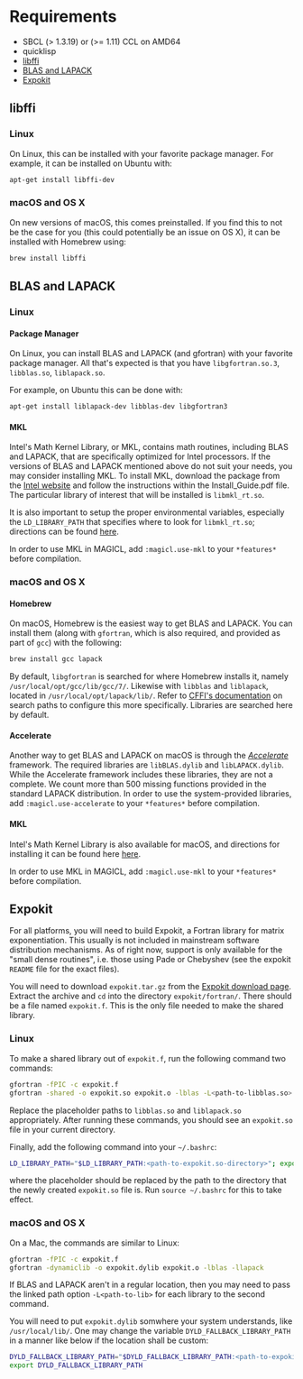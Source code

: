 # Requirements

 * SBCL (> 1.3.19) or (>= 1.11) CCL on AMD64
 * quicklisp
 * [libffi](#libffi)
 * [BLAS and LAPACK](#blas-and-lapack)
 * [Expokit](#expokit)

## libffi

### Linux

On Linux, this can be installed with your favorite package manager.
For example, it can be installed on Ubuntu with:

```bash
apt-get install libffi-dev
```

### macOS and OS X

On new versions of macOS, this comes preinstalled.
If you find this to not be the case for you (this could potentially be an issue on OS X),
it can be installed with Homebrew using:

```bash
brew install libffi
```

## BLAS and LAPACK

### Linux

#### Package Manager

On Linux, you can install BLAS and LAPACK (and gfortran) with your favorite package manager.
All that's expected is that you have `libgfortran.so.3`, `libblas.so`, `liblapack.so`.

For example, on Ubuntu this can be done with:

```bash
apt-get install liblapack-dev libblas-dev libgfortran3
```

#### MKL

Intel's Math Kernel Library, or MKL, contains math routines, including BLAS and LAPACK,
that are specifically optimized for Intel processors. If the versions of BLAS and LAPACK
mentioned above do not suit your needs, you may consider installing MKL. To install MKL,
download the package from the [Intel website](https://software.intel.com/en-us/mkl)
and follow the instructions within the Install_Guide.pdf file.
The particular library of interest that will be installed is `libmkl_rt.so`.

It is also important to setup the proper environmental variables, especially the `LD_LIBRARY_PATH`
that specifies where to look for `libmkl_rt.so`; directions can be found
[here](https://software.intel.com/en-us/mkl-linux-developer-guide-automating-the-process-of-setting-environment-variables).

In order to use MKL in MAGICL, add `:magicl.use-mkl` to your `*features*` before compilation.

### macOS and OS X

#### Homebrew

On macOS, Homebrew is the easiest way to get BLAS and LAPACK.
You can install them (along with `gfortran`, which is also required, and provided as part of `gcc`) with the following:

```bash
brew install gcc lapack
```

By default, `libgfortran` is searched for where Homebrew installs it,
namely `/usr/local/opt/gcc/lib/gcc/7/`. Likewise with `libblas` and `liblapack`,
located in `/usr/local/opt/lapack/lib/`.
Refer to [CFFI's documentation](https://common-lisp.net/project/cffi/manual/cffi-manual.html#g_t_002aforeign_002dlibrary_002ddirectories_002a)
on search paths to configure this more specifically. Libraries are searched here by default.

#### Accelerate

Another way to get BLAS and LAPACK on macOS is through the [_Accelerate_](https://developer.apple.com/documentation/accelerate) framework.
The required libraries are `libBLAS.dylib` and `libLAPACK.dylib`. While the Accelerate framework includes these libraries,
they are not a complete. We count more than 500 missing functions provided in the standard LAPACK distribution.
In order to use the system-provided libraries, add `:magicl.use-accelerate` to your `*features*` before compilation.

#### MKL

Intel's Math Kernel Library is also available for macOS, and directions for installing
it can be found here [here](https://software.intel.com/en-us/get-started-with-mkl-for-osx).

In order to use MKL in MAGICL, add `:magicl.use-mkl` to your `*features*` before compilation.

## Expokit

For all platforms, you will need to build Expokit, a Fortran library for matrix exponentiation. This usually is not included in mainstream software distribution mechanisms. As of right now, support is only available for the "small dense routines", i.e. those using Pade or Chebyshev (see the expokit `README` file for the exact files). 

You will need to download `expokit.tar.gz` from the [Expokit download page](https://www.maths.uq.edu.au/expokit/download.html). Extract the archive and `cd` into the directory `expokit/fortran/`. There should be a file named `expokit.f`. This is the only file needed to make the shared library.

### Linux

To make a shared library out of `expokit.f`, run the following command two commands: 

```bash
gfortran -fPIC -c expokit.f
gfortran -shared -o expokit.so expokit.o -lblas -L<path-to-libblas.so> -llapack -L<path-to-liblapack.so>
```

Replace the placeholder paths to `libblas.so` and `liblapack.so` appropriately. After running these commands, you should see an `expokit.so` file in your current directory.

Finally, add the following command into your `~/.bashrc`:

```bash
LD_LIBRARY_PATH="$LD_LIBRARY_PATH:<path-to-expokit.so-directory>"; export LD_LIBRARY_PATH;
```

where the placeholder should be replaced by the path to the directory that the newly created `expokit.so` file is. Run `source ~/.bashrc` for this to take effect.

### macOS and OS X

On a Mac, the commands are similar to Linux:

```bash
gfortran -fPIC -c expokit.f
gfortran -dynamiclib -o expokit.dylib expokit.o -lblas -llapack
```

If BLAS and LAPACK aren't in a regular location, then you may need to pass the linked path option `-L<path-to-lib>` for each library to the second command.

You will need to put `expokit.dylib` somwhere your system understands, like `/usr/local/lib/`. One may change the variable `DYLD_FALLBACK_LIBRARY_PATH` in a manner like below if the location shall be custom:

```bash
DYLD_FALLBACK_LIBRARY_PATH="$DYLD_FALLBACK_LIBRARY_PATH:<path-to-expokit.dylib-directory>"
export DYLD_FALLBACK_LIBRARY_PATH
```
